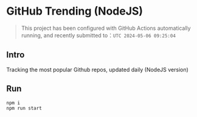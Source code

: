 # GitHub Trending (NodeJS)

> This project has been configured with GitHub Actions automatically running, and recently submitted to：`UTC 2024-05-06 09:25:04`

## Intro

Tracking the most popular Github repos, updated daily (NodeJS version)

## Run

```bash
npm i
npm run start
```
